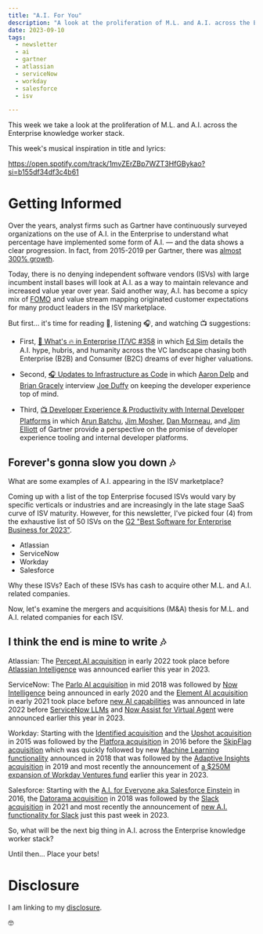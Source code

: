```yaml
---
title: "A.I. For You"
description: "A look at the proliferation of M.L. and A.I. across the Enterprise knowledge worker stack"
date: 2023-09-10
tags: 
  - newsletter
  - ai
  - gartner
  - atlassian
  - serviceNow
  - workday
  - salesforce
  - isv

---
```


This week we take a look at the proliferation of M.L. and A.I. across the Enterprise knowledge worker stack.

This week's musical inspiration in title and lyrics:

https://open.spotify.com/track/1mvZErZBp7WZT3HfGBykao?si=b155df34df3c4b61
# Getting Informed

Over the years, analyst firms such as Gartner have continuously surveyed organizations on the use of A.I. in the Enterprise to understand what percentage have implemented some form of A.I. — and the data shows a clear progression. In fact, from 2015-2019 per Gartner, there was [almost 300% growth](https://www.gartner.com/en/newsroom/press-releases/2019-01-21-gartner-survey-shows-37-percent-of-organizations-have).

Today, there is no denying independent software vendors (ISVs) with large incumbent install bases will look at A.I. as a way to maintain relevance and increased value year over year. Said another way, A.I. has become a spicy mix of [FOMO](https://www.mindtheproduct.com/why-feature-fomo-stalls-product-innovation/) and value stream mapping originated customer expectations for many product leaders in the ISV marketplace.

But first... it's time for reading 📖, listening 🎧, and watching 📺 suggestions:

- First, [📖 What's 🔥 in Enterprise IT/VC #358](https://www.whatshotit.vc/p/whats-in-enterprise-itvc-358) in which [Ed Sim](https://www.linkedin.com/in/edsim/) details the A.I. hype, hubris, and humanity across the VC landscape chasing both Enterprise (B2B) and Consumer (B2C) dreams of ever higher valuations.

- Second, [🎧 Updates to Infrastructure as Code](https://www.thecloudcast.net/2023/09/updates-to-infrastructure-as-code.html) in which [Aaron Delp](https://www.linkedin.com/in/aarondelp/) and [Brian Gracely](https://www.linkedin.com/in/briangracely/) interview [Joe Duffy](https://www.linkedin.com/in/joejduffy/) on keeping the developer experience top of mind.

- Third, [📺 Developer Experience & Productivity with Internal Developer Platforms](https://webinar.gartner.com/469517/agenda/session/1106362?login=ML) in which [Arun Batchu](https://www.linkedin.com/in/arunbatchu/), [Jim Mosher](https://www.linkedin.com/in/jimmosher1/), [Dan Morneau](https://www.gartner.com/analyst/95673), and [Jim Elliott](https://www.linkedin.com/in/jimelliott6/) of Gartner provide a perspective on the promise of developer experience tooling and internal developer platforms.
## Forever's gonna slow you down 🎶

What are some examples of A.I. appearing in the ISV marketplace?

Coming up with a list of the top Enterprise focused ISVs would vary by specific verticals or industries and are increasingly in the late stage SaaS curve of ISV maturity. However, for this newsletter, I've picked four (4) from the exhaustive list of 50 ISVs on the [G2 "Best Software for Enterprise Business for 2023"](https://www.g2.com/best-software-companies/enterprise).

- Atlassian
- ServiceNow
- Workday
- Salesforce

Why these ISVs? Each of these ISVs has cash to acquire other M.L. and A.I. related companies.

Now, let's examine the mergers and acquisitions (M&A) thesis for M.L. and A.I. related companies for each ISV.
## I think the end is mine to write 🎶

Atlassian:  The [Percept.AI acquisition](https://www.atlassian.com/blog/announcements/atlassian-acquires-percept) in early 2022 took place before [Atlassian Intelligence](https://www.atlassian.com/software/artificial-intelligence) was announced earlier this year in 2023.

ServiceNow: The [Parlo AI acquisition](https://www.servicenow.com/company/media/press-room/servicenow-acquires-parlo.html) in mid 2018 was followed by [Now Intelligence](https://www.servicenow.com/company/media/press-room/servicenow-introduces-now-intelligence.html) being announced in early 2020 and the [Element AI acquisition](https://www.servicenow.com/company/media/press-room/servicenow-to-acquire-element-ai.html) in early 2021 took place before [new AI capabilities](https://www.servicenow.com/company/media/press-room/now-platform-ai-security-capabilities.html) was announced in late 2022 before [ServiceNow LLMs](https://www.servicenow.com/company/media/press-room/genai-text-to-code-case-summarization.html) and [Now Assist for Virtual Agent](https://www.servicenow.com/company/media/press-room/now-assist-virtual-agent.html) were announced earlier this year in 2023.

Workday: Starting with the [Identified acquisition](https://www.constellationr.com/blog-news/first-take-why-workday-acquired-identified-real-analytics-matter) and the [Upshot acquisition](https://blog.workday.com/en-us/2015/workday-acquires-upshot-strengthens-data-science-expertise.html) in 2015 was followed by the [Platfora acquisition](https://blog.workday.com/en-us/2016/workday-to-acquire-platfora.html) in 2016 before the [SkipFlag acquisition](https://www.lightreading.com/enterprise-cloud/machine-learning-and-ai/workday-acquires-machine-learning-startup-skipflag/a/d-id/739743) which was quickly followed by new [Machine Learning functionality](https://investor.workday.com/2018-10-02-Workday-Delivers-Machine-Learning-Powered-Skills-Cloud-to-Unlock-Untapped-Workforce-Potential) announced in 2018 that was followed by the [Adaptive Insights acquisition](https://blog.workday.com/en-us/2018/workday-to-acquire-adaptive-insights.html) in 2019 and most recently the announcement of [a $250M expansion of Workday Ventures fund](https://newsroom.workday.com/2023-02-07-Workday-Commits-Additional-250-Million-Investment-Capital-to-Workday-Ventures-to-Power-Technology-Innovation) earlier this year in 2023.

Salesforce: Starting with the [A.I. for Everyone aka Salesforce Einstein](https://www.salesforce.com/news/press-releases/2016/09/19/salesforce-introduces-salesforce-einstein-artificial-intelligence-for-everyone/) in 2016, the [Datorama acquisition](https://www.salesforce.com/news/stories/salesforce-signs-definitive-agreement-to-acquire-datorama/) in 2018 was followed by the [Slack acquisition](https://www.salesforce.com/news/press-releases/2021/07/21/salesforce-slack-deal-close/) in 2021 and most recently the announcement of [new A.I. functionality for Slack](https://www.techmeme.com/230906/p39#a230906p39)  just this past week in 2023.

So, what will be the next big thing in A.I. across the Enterprise knowledge worker stack?

Until then… Place your bets!

# Disclosure

I am linking to my [disclosure](https://jaycuthrell.com/disclosure/).

🤓
